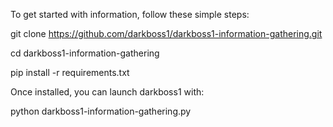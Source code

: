 To get started with information, follow these simple steps:

git clone https://github.com/darkboss1/darkboss1-information-gathering.git

cd darkboss1-information-gathering

pip install -r requirements.txt

Once installed, you can launch darkboss1 with:

python darkboss1-information-gathering.py
